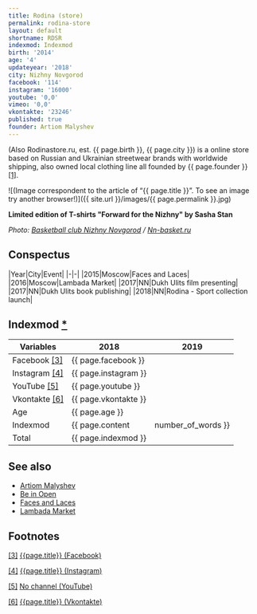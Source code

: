 ```yaml
---
title: Rodina (store)
permalink: rodina-store
layout: default
shortname: RDSR
indexmod: Indexmod
birth: '2014'
age: '4'
updateyear: '2018'
city: Nizhny Novgorod
facebook: '114'
instagram: '16000'
youtube: '0,0'
vimeo: '0,0'
vkontakte: '23246'
published: true
founder: Artiom Malyshev
---
```


(Also Rodinastore.ru, est. {{ page.birth }}, {{ page.city }}) is a online store based on Russian and Ukrainian streetwear brands with worldwide shipping, also owned local clothing line all founded by {{ page.founder }} <span id="a1">[\[1\]](#f1)</span>.

![(Image correspondent to the article of “{{ page.title }}”. To see an image try another browser!)]({{ site.url }}/images/{{ page.permalink }}.jpg)

**Limited edition of T-shirts "Forward for the Nizhny" by Sasha Stan**

*Photo: [Basketball club Nizhny Novgorod](index) / [Nn-basket.ru](http://nn-basket.ru/)*

## Сonspectus

|Year|City|Event|
|-|-|
|2015|Moscow|Faces and Laces|
|2016|Moscow|Lambada Market|
|2017|NN|Dukh Ulits film presenting|
|2017|NN|Dukh Ulits book publishing|
|2018|NN|Rodina - Sport collection launch|

## Indexmod [*](indexmod)

|Variables|2018|2019|
|-|-|-|
|Facebook <span id="a3">[\[3\]](#f3)</span>|{{ page.facebook }}||
|Instagram <span id="a4">[\[4\]](#f4)</span>|{{ page.instagram }}||
|YouTube <span id="a5">[\[5\]](#f5)</span>|{{ page.youtube }}||
|Vkontakte <span id="a6">[\[6\]](#f6)</span>|{{ page.vkontakte }}||
|Age|{{ page.age }}||
|Indexmod|{{ page.content | number_of_words }}||
|Total|{{ page.indexmod }}||

## See also

+ [Artiom Malyshev](malyshev-artiom)
+ [Be in Open](be-in-open)
+ [Faces and Laces](faces-and-laces)
+ [Lambada Market](lambada-market)




## Footnotes

[[3]](#a3) <span id="f3"></span> [{{page.title}} (Facebook)](https://www.facebook.com/rodinastoreru)

[[4]](#a4) <span id="f4"></span> [{{page.title}} (Instagram)](https://www.instagram.com/rodina_store/)

[[5]](#a5) <span id="f5"></span> [No channel (YouTube)](index)

[[6]](#a6) <span id="f6"></span> [{{page.title}} (Vkontakte)](https://vk.com/rodinastore)
